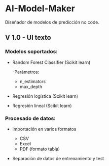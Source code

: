 # AI-Model-Maker
Diseñador de modelos de predicción no code.

## V 1.0 - UI texto

### Modelos soportados:
- Random Forest Classifier (Scikit learn)
  
  -Parámetros:
    - n_estimators
    - max_depth
    
- Regresión logística (Scikit learn)
- Regresión lineal (Scikit learn)

### Procesado de datos:
- Importación en varios formatos
  - CSV
  - Excel
  - PDF (formato tabla)
  
- Separación de datos de entrenamiento y test

